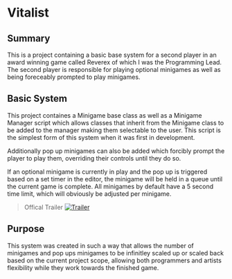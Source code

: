 # Vitalist

## Summary

This is a project containing a basic base system for a second player in an award winning game called Reverex of which I was the Programming Lead. The second player is responsible for playing optional minigames as well as being foreceably prompted to play minigames.

## Basic System

This project containes a Minigame base class as well as a Minigame Manager script which allows classes that inherit from the Minigame class to be added to the manager making them selectable to the user. This script is the simplest form of this system when it was first in development. 

Additionally pop up minigames can also be added which forcibly prompt the player to play them, overriding their controls until they do so. 

If an optional minigame is currently in play and the pop up is triggered based on a set timer in the editor, the minigame will be held in a queue until the current game is complete. All minigames by default have a 5 second time limit, which will obviously be adjusted per minigame.

> Offical Trailer
[![Trailer](https://img.youtube.com/vi/ZynOaqeCD0A/0.jpg)](https://www.youtube.com/watch?v=YOUTUBE_ZynOaqeCD0A)


## Purpose

This system was created in such a way that allows the number of minigames and pop ups minigames to be infinitley scaled up or scaled back based on the current project scope, allowing both programmers and artists flexibility while they work towards the finished game.
